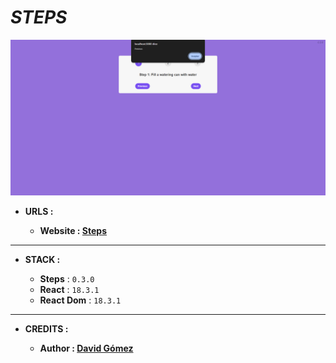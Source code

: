 # _STEPS_

![THUMBNAIL](resources/img/Thumbnail.png)

- **URLS :**

  - **Website : [Steps](https://dgt-steps.netlify.app)**

---

- **STACK :**

  - **Steps** : `0.3.0`
  - **React** : `18.3.1`
  - **React Dom** : `18.3.1`

---

- **CREDITS :**

  - **Author : [David Gómez](https://github.com/DavidGomezToca)**